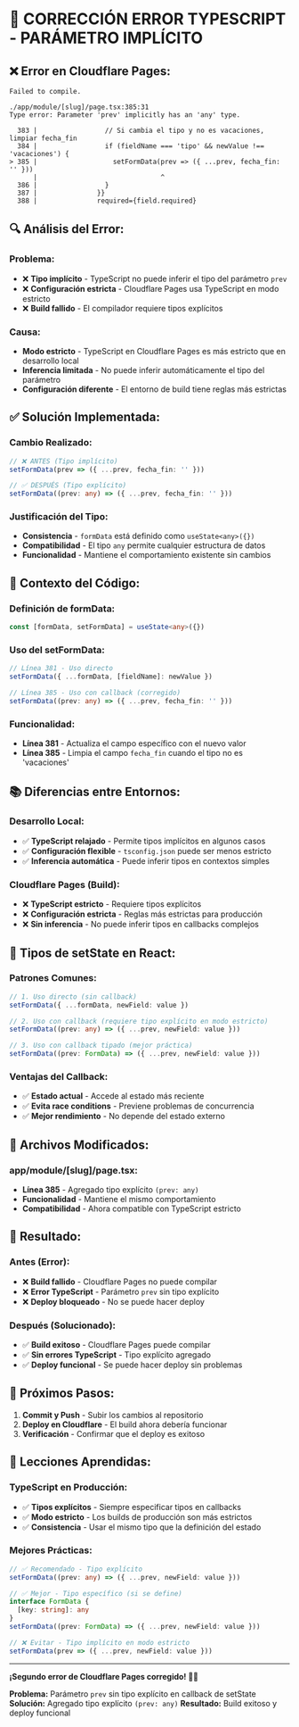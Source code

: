 # 🔧 CORRECCIÓN ERROR TYPESCRIPT - PARÁMETRO IMPLÍCITO

## ❌ **Error en Cloudflare Pages:**
```
Failed to compile.

./app/module/[slug]/page.tsx:385:31
Type error: Parameter 'prev' implicitly has an 'any' type.

  383 |                 // Si cambia el tipo y no es vacaciones, limpiar fecha_fin
  384 |                 if (fieldName === 'tipo' && newValue !== 'vacaciones') {
> 385 |                   setFormData(prev => ({ ...prev, fecha_fin: '' }))
      |                               ^
  386 |                 }
  387 |               }}
  388 |               required={field.required}
```

## 🔍 **Análisis del Error:**

### **Problema:**
- ❌ **Tipo implícito** - TypeScript no puede inferir el tipo del parámetro `prev`
- ❌ **Configuración estricta** - Cloudflare Pages usa TypeScript en modo estricto
- ❌ **Build fallido** - El compilador requiere tipos explícitos

### **Causa:**
- **Modo estricto** - TypeScript en Cloudflare Pages es más estricto que en desarrollo local
- **Inferencia limitada** - No puede inferir automáticamente el tipo del parámetro
- **Configuración diferente** - El entorno de build tiene reglas más estrictas

## ✅ **Solución Implementada:**

### **Cambio Realizado:**
```typescript
// ❌ ANTES (Tipo implícito)
setFormData(prev => ({ ...prev, fecha_fin: '' }))

// ✅ DESPUÉS (Tipo explícito)
setFormData((prev: any) => ({ ...prev, fecha_fin: '' }))
```

### **Justificación del Tipo:**
- **Consistencia** - `formData` está definido como `useState<any>({})`
- **Compatibilidad** - El tipo `any` permite cualquier estructura de datos
- **Funcionalidad** - Mantiene el comportamiento existente sin cambios

## 🔧 **Contexto del Código:**

### **Definición de formData:**
```typescript
const [formData, setFormData] = useState<any>({})
```

### **Uso del setFormData:**
```typescript
// Línea 381 - Uso directo
setFormData({ ...formData, [fieldName]: newValue })

// Línea 385 - Uso con callback (corregido)
setFormData((prev: any) => ({ ...prev, fecha_fin: '' }))
```

### **Funcionalidad:**
- **Línea 381** - Actualiza el campo específico con el nuevo valor
- **Línea 385** - Limpia el campo `fecha_fin` cuando el tipo no es 'vacaciones'

## 📚 **Diferencias entre Entornos:**

### **Desarrollo Local:**
- ✅ **TypeScript relajado** - Permite tipos implícitos en algunos casos
- ✅ **Configuración flexible** - `tsconfig.json` puede ser menos estricto
- ✅ **Inferencia automática** - Puede inferir tipos en contextos simples

### **Cloudflare Pages (Build):**
- ❌ **TypeScript estricto** - Requiere tipos explícitos
- ❌ **Configuración estricta** - Reglas más estrictas para producción
- ❌ **Sin inferencia** - No puede inferir tipos en callbacks complejos

## 🎯 **Tipos de setState en React:**

### **Patrones Comunes:**
```typescript
// 1. Uso directo (sin callback)
setFormData({ ...formData, newField: value })

// 2. Uso con callback (requiere tipo explícito en modo estricto)
setFormData((prev: any) => ({ ...prev, newField: value }))

// 3. Uso con callback tipado (mejor práctica)
setFormData((prev: FormData) => ({ ...prev, newField: value }))
```

### **Ventajas del Callback:**
- ✅ **Estado actual** - Accede al estado más reciente
- ✅ **Evita race conditions** - Previene problemas de concurrencia
- ✅ **Mejor rendimiento** - No depende del estado externo

## 🔧 **Archivos Modificados:**

### **app/module/[slug]/page.tsx:**
- **Línea 385** - Agregado tipo explícito `(prev: any)`
- **Funcionalidad** - Mantiene el mismo comportamiento
- **Compatibilidad** - Ahora compatible con TypeScript estricto

## 🎯 **Resultado:**

### **Antes (Error):**
- ❌ **Build fallido** - Cloudflare Pages no puede compilar
- ❌ **Error TypeScript** - Parámetro `prev` sin tipo explícito
- ❌ **Deploy bloqueado** - No se puede hacer deploy

### **Después (Solucionado):**
- ✅ **Build exitoso** - Cloudflare Pages puede compilar
- ✅ **Sin errores TypeScript** - Tipo explícito agregado
- ✅ **Deploy funcional** - Se puede hacer deploy sin problemas

## 🚀 **Próximos Pasos:**

1. **Commit y Push** - Subir los cambios al repositorio
2. **Deploy en Cloudflare** - El build ahora debería funcionar
3. **Verificación** - Confirmar que el deploy es exitoso

## 📝 **Lecciones Aprendidas:**

### **TypeScript en Producción:**
- ✅ **Tipos explícitos** - Siempre especificar tipos en callbacks
- ✅ **Modo estricto** - Los builds de producción son más estrictos
- ✅ **Consistencia** - Usar el mismo tipo que la definición del estado

### **Mejores Prácticas:**
```typescript
// ✅ Recomendado - Tipo explícito
setFormData((prev: any) => ({ ...prev, newField: value }))

// ✅ Mejor - Tipo específico (si se define)
interface FormData {
  [key: string]: any
}
setFormData((prev: FormData) => ({ ...prev, newField: value }))

// ❌ Evitar - Tipo implícito en modo estricto
setFormData(prev => ({ ...prev, newField: value }))
```

---

**¡Segundo error de Cloudflare Pages corregido! 🔧✅**

**Problema:** Parámetro `prev` sin tipo explícito en callback de setState
**Solución:** Agregado tipo explícito `(prev: any)`
**Resultado:** Build exitoso y deploy funcional
